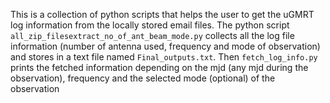 This is a collection of python scripts that helps the user to get the uGMRT log information from the locally stored email files.
The python script `all_zip_filesextract_no_of_ant_beam_mode.py` collects all the log file information (number of antenna used, frequency and mode of observation) and stores in a text file named `Final_outputs.txt`.
Then `fetch_log_info.py` prints the fetched information depending on the mjd (any mjd during the observation), frequency and the selected mode (optional) of the observation
